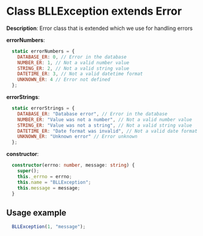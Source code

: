 # Class BLLException extends Error

**Description**: Error class that is extended which we use for handling errors 

**errorNumbers**:

```javascript
  static errorNumbers = {
    DATABASE_ER: 0, // Error in the database
    NUMBER_ER: 1, // Not a valid number value
    STRING_ER: 2, // Not a valid string value
    DATETIME_ER: 3, // Not a valid datetime format
    UNKNOWN_ER: 4 // Error not defined
  };
```
**errorStrings**:

```javascript
  static errorStrings = {
    DATABASE_ER: "Database error", // Error in the database
    NUMBER_ER: "Value was not a number", // Not a valid number value
    STRING_ER: "Value was not a string", // Not a valid string value
    DATETIME_ER: "Date format was invalid", // Not a valid date format
    UNKNOWN_ER: "Unknown error" // Error unknown
  };
```
**constructor**:

```typescript
  constructor(errno: number, message: string) {
    super();
    this._errno = errno;
    this.name = "BLLException";
    this.message = message;
  }
```

## Usage example ##

```typescript
  BLLException(1, "message");
```
